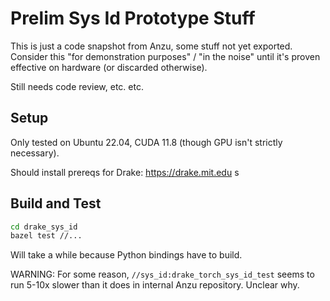 # Prelim Sys Id Prototype Stuff

This is just a code snapshot from Anzu, some stuff not yet exported. Consider
this "for demonstration purposes" / "in the noise" until it's proven
effective on hardware (or discarded otherwise).

Still needs code review, etc. etc.

## Setup

Only tested on Ubuntu 22.04, CUDA 11.8 (though GPU isn't strictly necessary).

Should install prereqs for Drake: <https://drake.mit.edu>
s
## Build and Test

```sh
cd drake_sys_id
bazel test //...
```

Will take a while because Python bindings have to build.

WARNING: For some reason, `//sys_id:drake_torch_sys_id_test` seems to run 5-10x
slower than it does in internal Anzu repository. Unclear why.
